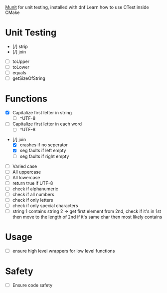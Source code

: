 [Munit](https://nemequ.github.io/munit/#getting-started) for unit testing, installed with dnf
Learn how to use CTest inside CMake

# Unit Testing
- [/] strip
- [/] join
- [ ] toUpper
- [ ] toLower
- [ ] equals
- [ ] getSizeOfString
# Functions
- [x] Capitalize first letter in string
    - [ ] ^UTF-8
- [ ] Capitalize first letter in each word
    - [ ] ^UTF-8
- [/] join
    - [x] crashes if no seperator
    - [x] seg faults if left empty
    - [ ] seg faults if right empty
- [ ] Varied case
- [ ] All uppercase
- [ ] All lowercase
- [ ] return true if UTF-8
- [ ] check if alphanumeric
- [ ] check if all numbers
- [ ] check if only letters
- [ ] check if only special characters
- [ ] string 1 contains string 2 -> get first element from 2nd, check if it's in 1st
then move to the length of 2nd if it's same char then most likely contains
# Usage
- [ ] ensure high level wrappers for low level functions
# Safety
- [ ] Ensure code safety

